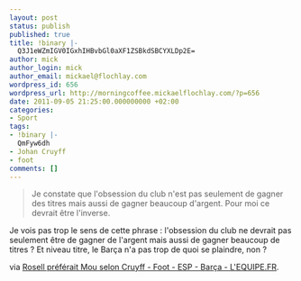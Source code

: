 ```yaml
---
layout: post
status: publish
published: true
title: !binary |-
  Q3J1eWZmIGV0IGxhIHBvbGl0aXF1ZSBkdSBCYXLDp2E=
author: mick
author_login: mick
author_email: mickael@flochlay.com
wordpress_id: 656
wordpress_url: http://morningcoffee.mickaelflochlay.com/?p=656
date: 2011-09-05 21:25:00.000000000 +02:00
categories:
- Sport
tags:
- !binary |-
  QmFyw6dh
- Johan Cruyff
- foot
comments: []
---
```

<blockquote>Je constate que l'obsession du club n'est pas seulement de gagner des titres mais aussi de gagner beaucoup d'argent. Pour moi ce devrait être l'inverse.</blockquote>
Je vois pas trop le sens de cette phrase : l'obsession du club ne devrait pas seulement être de gagner de l'argent mais aussi de gagner beaucoup de titres ? Et niveau titre, le Barça n'a pas trop de quoi se plaindre, non ?

via <a href="http://www.lequipe.fr/Football/breves2011/20110905_145735_rosell-preferait-mou-selon-cruyff.html">Rosell préférait Mou selon Cruyff - Foot - ESP - Barça - L'EQUIPE.FR</a>.
